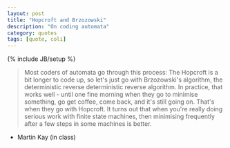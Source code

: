 ```yaml
---
layout: post
title: "Hopcroft and Brzozowski"
description: "On coding automata"
category: quotes
tags: [quote, coli]
---
```

{% include JB/setup %}

> Most coders of automata go through this process: The Hopcroft is a bit longer to code up, so let's just go with Brzozowski's algorithm, the deterministic reverse deterministic reverse algorithm. In practice, that works well - until one fine morning when they go to minimise something, go get coffee, come back, and it's still going on. That's when they go with Hopcroft. It turns out that when you're really doing serious work with finite state machines, then minimising frequently after a few steps in some machines is better. 

 - Martin Kay (in class)

